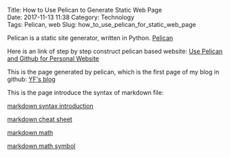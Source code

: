 Title: How to Use Pelican to Generate Static Web Page  
Date: 2017-11-13 11:38 
Category: Technology  
Tags: Pelican, web
Slug: how_to_use_pelican_for_static_web_page 

Pelican is a static site generator, written in Python. 
[Pelican](http://docs.getpelican.com/)

Here is an link of step by step construct pelican based website:
[Use Pelican and Github for Personal Website](http://www.xycoding.com/articles/2013/11/21/blog-create/)

This is the page generated by pelican, which is the first page of my blog in github:
[YF's blog](https://huyunf.github.io/)

This is the page introduce the syntax of markdown file:

[markdown syntax introduction](http://wowubuntu.com/markdown/)

[markdown cheat sheet](https://github.com/adam-p/markdown-here/wiki/Markdown-Cheatsheet)

[markdown math](http://csrgxtu.github.io/2015/03/20/Writing-Mathematic-Fomulars-in-Markdown/)

[markdown math symbol](http://www.onemathematicalcat.org/MathJaxDocumentation/TeXSyntax.htm)
